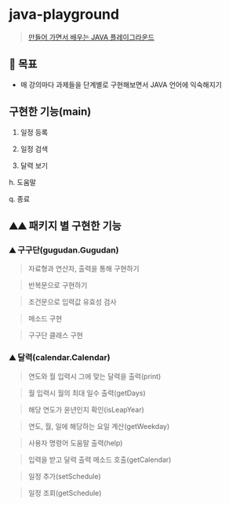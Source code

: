# java-playground
> [만들어 가면서 배우는 JAVA 플레이그라운드](https://www.inflearn.com/course/java-codesquad/dashboard)

## 🙉 목표
- 매 강의마다 과제들을 단계별로 구현해보면서 JAVA 언어에 익숙해지기

## 구현한 기능(main)
1. 일정 등록

2. 일정 검색

3. 달력 보기

h. 도움말

q. 종료

## ⛰⛰ 패키지 별 구현한 기능

### ⛰ 구구단(gugudan.Gugudan)
> 자료형과 연산자, 출력을 통해 구현하기

> 반복문으로 구현하기

> 조건문으로 입력값 유효성 검사

> 메소드 구현

> 구구단 클래스 구현

### ⛰ 달력(calendar.Calendar)
> 연도와 월 입력시 그에 맞는 달력을 출력(print)

> 월 입력시 월의 최대 일수 출력(getDays)

> 해당 연도가 윤년인지 확인(isLeapYear)

> 연도, 월, 일에 해당하는 요일 계산(getWeekday)

> 사용자 명령어 도움말 출력(help)

> 입력을 받고 달력 출력 메소드 호출(getCalendar)

> 일정 추가(setSchedule)

> 일정 조회(getSchedule)

